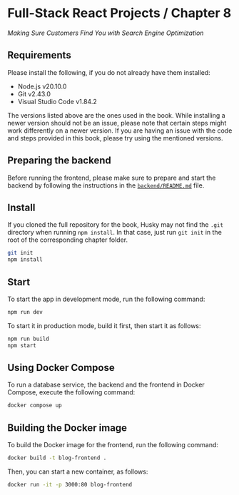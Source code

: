 # Full-Stack React Projects / Chapter 8

_Making Sure Customers Find You with Search Engine Optimization_

## Requirements

Please install the following, if you do not already have them installed:

- Node.js v20.10.0
- Git v2.43.0
- Visual Studio Code v1.84.2

The versions listed above are the ones used in the book. While installing a newer version should not be an issue, please note that certain steps might work differently on a newer version. If you are having an issue with the code and steps provided in this book, please try using the mentioned versions.

## Preparing the backend

Before running the frontend, please make sure to prepare and start the backend by following the instructions in the [`backend/README.md`](backend/README.md) file.

## Install

If you cloned the full repository for the book, Husky may not find the `.git` directory when running `npm install`. In that case, just run `git init` in the root of the corresponding chapter folder.

```bash
git init
npm install
```

## Start

To start the app in development mode, run the following command:

```bash
npm run dev
```

To start it in production mode, build it first, then start it as follows:

```bash
npm run build
npm start
```

## Using Docker Compose

To run a database service, the backend and the frontend in Docker Compose, execute the following command:

```bash
docker compose up
```

## Building the Docker image

To build the Docker image for the frontend, run the following command:

```bash
docker build -t blog-frontend .
```

Then, you can start a new container, as follows:

```bash
docker run -it -p 3000:80 blog-frontend
```
